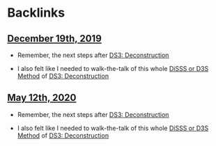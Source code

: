 
# Backlinks
## [December 19th, 2019](<December 19th, 2019.md>)
- Remember, the next steps after [DS3: Deconstruction](<DS3: Deconstruction.md>)

- I also felt like I needed to walk-the-talk of this whole [DiSSS or D3S Method](<DiSSS or D3S Method.md>) of [DS3: Deconstruction](<DS3: Deconstruction.md>)

## [May 12th, 2020](<May 12th, 2020.md>)
- Remember, the next steps after [DS3: Deconstruction](<DS3: Deconstruction.md>)

- I also felt like I needed to walk-the-talk of this whole [DiSSS or D3S Method](<DiSSS or D3S Method.md>) of [DS3: Deconstruction](<DS3: Deconstruction.md>)

